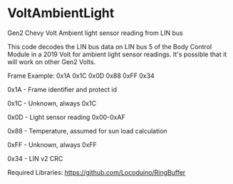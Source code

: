 # VoltAmbientLight
Gen2 Chevy Volt Ambient light sensor reading from LIN bus

This code decodes the LIN bus data on LIN bus 5 of the Body Control Module in a 2019 Volt for ambient light sensor readings.
It's possible that it will work on other Gen2 Volts.

Frame Example:
0x1A 0x1C 0x0D 0x88 0xFF 0x34

0x1A - Frame identifier and protect id

0x1C - Unknown, always 0x1C

0x0D - Light sensor reading 0x00-0xAF

0x88 - Temperature, assumed for sun load calculation

0xFF - Unknown, always 0xFF

0x34 - LIN v2 CRC

Required Libraries:
https://github.com/Locoduino/RingBuffer
